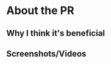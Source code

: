 # About the PR
<!-- Go wild! Just be sure to describe your PR in a way that the maintainers understand it. -->

## Why I think it's beneficial
<!-- Give us a good reason to merge your PR! -->

## Screenshots/Videos
<!-- If your PR touches the DOM (and it most likely will), please submit screenshots here! -->
